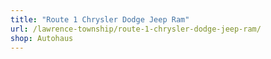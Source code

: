 ```yaml
---
title: "Route 1 Chrysler Dodge Jeep Ram"
url: /lawrence-township/route-1-chrysler-dodge-jeep-ram/
shop: Autohaus
---
```

